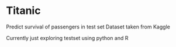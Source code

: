 # Titanic
Predict survival of passengers in test set
Dataset taken from Kaggle

Currently just exploring testset using python and R
